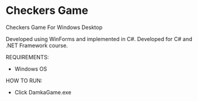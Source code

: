# Checkers Game
 Checkers Game For Windows Desktop
 
  Developed using WinForms and implemented in C#. 
  Developed for C# and .NET Framework course.

REQUIREMENTS: 
 - Windows OS

HOW TO RUN:
 - Click DamkaGame.exe
 
 
